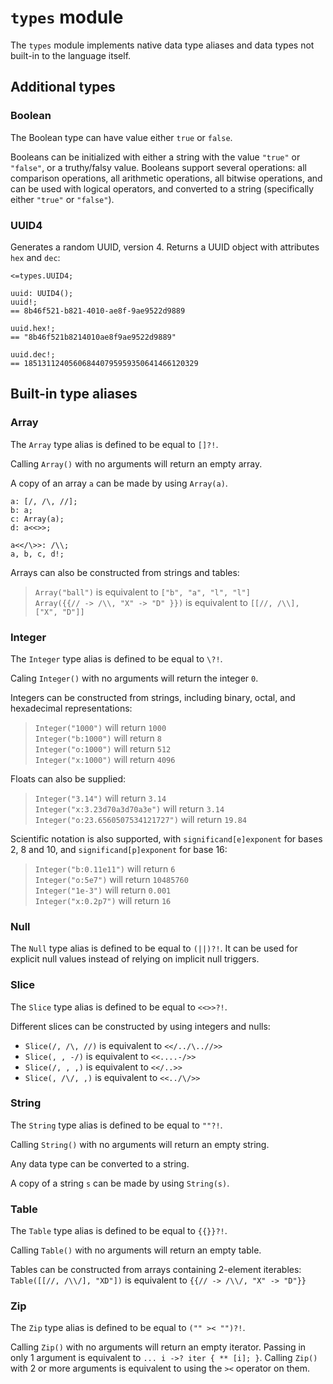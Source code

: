 # `types` module

The `types` module implements native data type aliases and data types not
built-in to the language itself.


## Additional types


### Boolean

The Boolean type can have value either `true` or `false`.

Booleans can be initialized with either a string with the value `"true"` or
`"false"`, or a truthy/falsy value. Booleans support several operations: all
comparison operations, all arithmetic operations, all bitwise operations, and
can be used with logical operators, and converted to a string (specifically
either `"true"` or `"false"`).


### UUID4

Generates a random UUID, version 4.
Returns a UUID object with attributes `hex` and `dec`:

```sm
<=types.UUID4;

uuid: UUID4();
uuid!;
== 8b46f521-b821-4010-ae8f-9ae9522d9889

uuid.hex!;
== "8b46f521b8214010ae8f9ae9522d9889"

uuid.dec!;
== 185131124056068440795959350641466120329
```


## Built-in type aliases


### Array

The `Array` type alias is defined to be equal to `[]?!`.

Calling `Array()` with no arguments will return an empty array.

A copy of an array `a` can be made by using `Array(a)`.

```sm
a: [/, /\, //];
b: a;
c: Array(a);
d: a<<>>;

a<</\>>: /\\;
a, b, c, d!;
```

Arrays can also be constructed from strings and tables:  

> `Array("ball")` is equivalent to `["b", "a", "l", "l"]`  
> `Array({{// -> /\\, "X" -> "D" }})` is equivalent to `[[//, /\\], ["X", "D"]]`


### Integer

The `Integer` type alias is defined to be equal to `\?!`.

Caling `Integer()` with no arguments will return the integer `0`.

Integers can be constructed from strings, including
binary, octal, and hexadecimal representations:  

> `Integer("1000")` will return `1000`  
> `Integer("b:1000")` will return `8`  
> `Integer("o:1000")` will return `512`  
> `Integer("x:1000")` will return `4096`

Floats can also be supplied:
> `Integer("3.14")` will return `3.14`  
> `Integer("x:3.23d70a3d70a3e")` will return `3.14`  
> `Integer("o:23.6560507534121727")` will return `19.84`

Scientific notation is also supported, with `significand[e]exponent` for bases
2, 8 and 10, and `significand[p]exponent` for base 16:
> `Integer("b:0.11e11")` will return `6`  
> `Integer("o:5e7")` will return `10485760`  
> `Integer("1e-3")` will return `0.001`  
> `Integer("x:0.2p7")` will return `16`


### Null

The `Null` type alias is defined to be equal to `(||)?!`. It can be used for
explicit null values instead of relying on implicit null triggers.


### Slice

The `Slice` type alias is defined to be equal to `<<>>?!`.

Different slices can be constructed by using integers and nulls:  

- `Slice(/, /\, //)` is equivalent to `<</../\..//>>`
- `Slice(, , -/)` is equivalent to `<<....-/>>`
- `Slice(/, , ,)` is equivalent to `<</..>>`
- `Slice(, /\/, ,)` is equivalent to `<<../\/>>`


### String

The `String` type alias is defined to be equal to `""?!`.

Calling `String()` with no arguments will return an empty string.

Any data type can be converted to a string.

A copy of a string `s` can be made by using `String(s)`.


### Table

The `Table` type alias is defined to be equal to `{{}}?!`.

Calling `Table()` with no arguments will return an empty table.

Tables can be constructed from arrays containing 2-element iterables:<br>
`Table([[//, /\\/], "XD"])` is equivalent to `{{// -> /\\/, "X" -> "D"}}`

### Zip

The `Zip` type alias is defined to be equal to `("" >< "")?!`.

Calling `Zip()` with no arguments will return an empty iterator.
Passing in only 1 argument is equivalent to `... i ->? iter { ** [i]; }`.
Calling `Zip()` with 2 or more arguments is equivalent to using the `><`
operator on them.